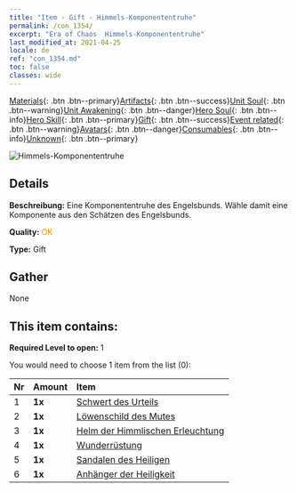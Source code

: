 ```yaml
---
title: "Item - Gift - Himmels-Komponententruhe"
permalink: /con_1354/
excerpt: "Era of Chaos  Himmels-Komponententruhe"
last_modified_at: 2021-04-25
locale: de
ref: "con_1354.md"
toc: false
classes: wide
---
```

 [Materials](/ItemsDE/){: .btn .btn--primary}[Artifacts](/ItemsDE/Artifacts/){: .btn .btn--success}[Unit Soul](/ItemsDE/UnitSoul/){: .btn .btn--warning}[Unit Awakening](/ItemsDE/UnitAwakening/){: .btn .btn--danger}[Hero Soul](/ItemsDE/HeroSoul/){: .btn .btn--info}[Hero Skill](/ItemsDE/HeroSkill/){: .btn .btn--primary}[Gift](/ItemsDE/Gift/){: .btn .btn--success}[Event related](/ItemsDE/Events/){: .btn .btn--warning}[Avatars](/ItemsDE/Avatars/){: .btn .btn--danger}[Consumables](/ItemsDE/Consumables/){: .btn .btn--info}[Unknown](/ItemsDE/Unknown/){: .btn .btn--primary}

 ![Himmels-Komponententruhe](/images/t/i_906031.png)

## Details
 **Beschreibung:** Eine Komponententruhe des Engelsbunds. Wähle damit eine Komponente aus den Schätzen des Engelsbunds.

 **Quality:** <span style="color: #FF8C00">OK</span>

 **Type:** Gift

## Gather

  None

## This item contains:

 **Required Level to open:** 1

 You would need to choose 1 item from the list (0):

  | Nr | Amount |     Item    |
  |:---|:-------|:------------|
  | 1 |  **1x** | [Schwert des Urteils](/ItemsDE/art_150/) |  | 
  | 2 |  **1x** | [Löwenschild des Mutes](/ItemsDE/art_151/) |  | 
  | 3 |  **1x** | [Helm der Himmlischen Erleuchtung](/ItemsDE/art_152/) |  | 
  | 4 |  **1x** | [Wunderrüstung](/ItemsDE/art_153/) |  | 
  | 5 |  **1x** | [Sandalen des Heiligen](/ItemsDE/art_154/) |  | 
  | 6 |  **1x** | [Anhänger der Heiligkeit](/ItemsDE/art_155/) |  | 
